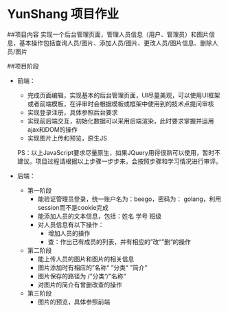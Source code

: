 # YunShang 项目作业
##项目内容
实现一个后台管理页面，管理人员信息（用户、管理员）和图片信息，基本操作包括查询人员/图片、添加人员/图片、更改人员/图片信息、删除人员/图片

##项目阶段
* 前端：
	- 完成页面编辑，实现基本的后台管理页面，UI尽量美观，可以使用UI框架或者前端模板，在评审时会根据模板或框架中使用到的技术点提问审核
	- 实现登录注册，具体参照后台要求
	- 实现前后端交互，初始化数据可以采用后端渲染，此时要求掌握并运用ajax和DOM的操作
	- 实现图片上传和预览，原生JS

  PS：以上JavaScript要求尽量原生，如果JQuery用得很熟可以使用，暂时不建议。项目过程请根据以上步骤一步步来，会按照步骤和学习情况进行审评。
  
* 后端：
	- 第一阶段
		+ 能验证管理员登录，统一账户名为：beego，密码为： golang，利用session而不是cookie完成
		+ 能添加人员的文本信息，包括：姓名 学号 班级
		+ 对人员信息有以下操作：
			+ 增加人员的操作
			+ 查：作出已有成员的列表，并有相应的”改“”删“的操作
	- 第二阶段 
		+ 能上传人员的图片和图片的相关信息
	    + 图片添加时有相应的”名称“ ”分类“  ”简介“
	    + 图片保存的路径为 /”分类“/”名称“
	    + 对图片的简介有曾删改查的操作 
	- 第三阶段
		+ 图片的预览，具体参照前端
